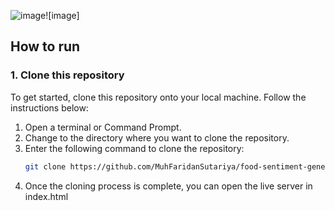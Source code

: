 ![image](https://github.com/MuhFaridanSutariya/food-sentiment-generator/assets/88027268/6f47c7ed-66f8-4ee3-a6fc-0083c823525e)![image]

## How to run

### 1. Clone this repository
To get started, clone this repository onto your local machine. Follow the instructions below:

1. Open a terminal or Command Prompt.
2. Change to the directory where you want to clone the repository.
3. Enter the following command to clone the repository:
   ```bash
   git clone https://github.com/MuhFaridanSutariya/food-sentiment-generator.git
   ```
4. Once the cloning process is complete, you can open the live server in index.html
